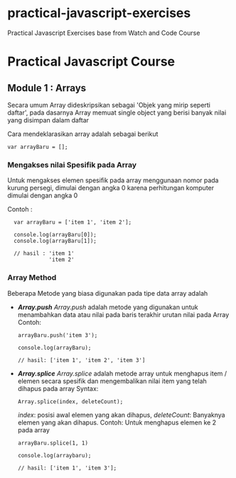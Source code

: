 # practical-javascript-exercises
Practical Javascript Exercises base from Watch and Code Course

# Practical Javascript Course

## Module 1 : Arrays
Secara umum Array dideskripsikan sebagai 'Objek yang mirip seperti daftar', pada dasarnya Array memuat single object yang berisi banyak nilai yang disimpan dalam daftar

Cara mendeklarasikan array adalah sebagai berikut
```
var arrayBaru = [];
```

### Mengakses nilai Spesifik pada Array
Untuk mengakses elemen spesifik pada array menggunaan nomor pada kurung persegi, dimulai dengan angka 0 karena perhitungan komputer dimulai dengan angka 0

Contoh :
```
  var arrayBaru = ['item 1', 'item 2'];

  console.log(arrayBaru[0]);
  console.log(arrayBaru[1]);

  // hasil : 'item 1'
             'item 2'
```

### Array Method
Beberapa Metode yang biasa digunakan pada tipe data array adalah

* ***Array.push***
  *Array.push* adalah metode yang digunakan untuk menambahkan data atau nilai pada baris terakhir urutan nilai pada Array
  Contoh: 
  ```
  arrayBaru.push('item 3');

  console.log(arrayBaru);

  // hasil: ['item 1', 'item 2', 'item 3']
  ```
* ***Array.splice***
  *Array.splice* adalah metode array untuk menghapus item / elemen secara spesifik dan mengembalikan nilai item yang telah dihapus pada array
  Syntax:
  ```
  Array.splice(index, deleteCount);
  ```
  *index*: posisi awal elemen yang akan dihapus,
  *deleteCount*: Banyaknya elemen yang akan dihapus.
  Contoh:
  Untuk menghapus elemen ke 2 pada array
  ```
  arrayBaru.splice(1, 1)

  console.log(arraybaru);

  // hasil: ['item 1', 'item 3'];
  ```  